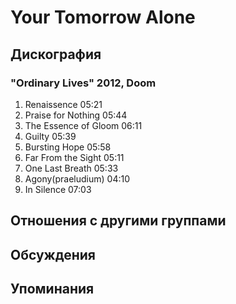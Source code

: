 # Your Tomorrow Alone



## Дискография

### "Ordinary Lives" 2012, Doom

1.	 Renaissence	05:21	 
2.	 Praise for Nothing	05:44	 
3.	 The Essence of Gloom	06:11	 
4.	 Guilty	05:39	 
5.	 Bursting Hope	05:58	 
6.	 Far From the Sight	05:11	 
7.	 One Last Breath	05:33	 
8.	 Agony(praeludium)	04:10	 
9.	 In Silence	07:03	 


## Отношения с другими группами


## Обсуждения


## Упоминания

